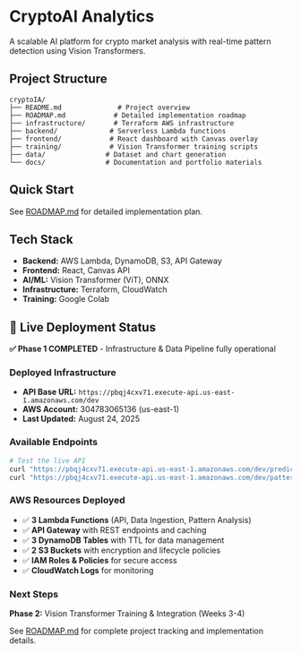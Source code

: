 # CryptoAI Analytics

A scalable AI platform for crypto market analysis with real-time pattern detection using Vision Transformers.

## Project Structure

```
cryptoIA/
├── README.md              # Project overview
├── ROADMAP.md            # Detailed implementation roadmap
├── infrastructure/       # Terraform AWS infrastructure
├── backend/             # Serverless Lambda functions
├── frontend/            # React dashboard with Canvas overlay
├── training/            # Vision Transformer training scripts
├── data/               # Dataset and chart generation
└── docs/               # Documentation and portfolio materials
```

## Quick Start

See [ROADMAP.md](./ROADMAP.md) for detailed implementation plan.

## Tech Stack

- **Backend:** AWS Lambda, DynamoDB, S3, API Gateway
- **Frontend:** React, Canvas API
- **AI/ML:** Vision Transformer (ViT), ONNX
- **Infrastructure:** Terraform, CloudWatch
- **Training:** Google Colab

## 🚀 Live Deployment Status

**✅ Phase 1 COMPLETED** - Infrastructure & Data Pipeline fully operational

### Deployed Infrastructure
- **API Base URL:** `https://pbqj4cxv71.execute-api.us-east-1.amazonaws.com/dev`
- **AWS Account:** 304783065136 (us-east-1)
- **Last Updated:** August 24, 2025

### Available Endpoints
```bash
# Test the live API
curl "https://pbqj4cxv71.execute-api.us-east-1.amazonaws.com/dev/predictions"
curl "https://pbqj4cxv71.execute-api.us-east-1.amazonaws.com/dev/patterns?symbol=BTCUSDT"
```

### AWS Resources Deployed
- ✅ **3 Lambda Functions** (API, Data Ingestion, Pattern Analysis)
- ✅ **API Gateway** with REST endpoints and caching
- ✅ **3 DynamoDB Tables** with TTL for data management
- ✅ **2 S3 Buckets** with encryption and lifecycle policies
- ✅ **IAM Roles & Policies** for secure access
- ✅ **CloudWatch Logs** for monitoring

### Next Steps
**Phase 2:** Vision Transformer Training & Integration (Weeks 3-4)

See [ROADMAP.md](./ROADMAP.md) for complete project tracking and implementation details.